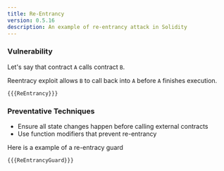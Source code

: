 ```yaml
---
title: Re-Entrancy
version: 0.5.16
description: An example of re-entrancy attack in Solidity
---
```


### Vulnerability

Let's say that contract `A` calls contract `B`.

Reentracy exploit allows `B` to call back into `A` before `A` finishes execution.

```solidity
{{{ReEntrancy}}}
```

### Preventative Techniques

- Ensure all state changes happen before calling external contracts
- Use function modifiers that prevent re-entrancy

Here is a example of a re-entracy guard

```solidity
{{{ReEntrancyGuard}}}
```
